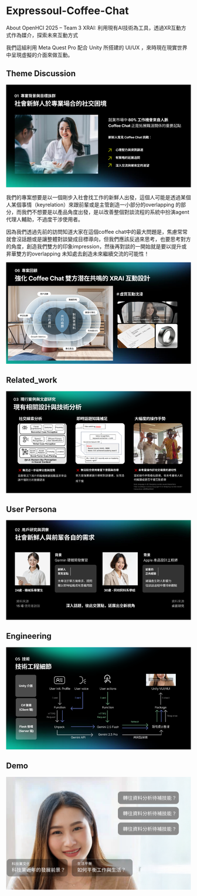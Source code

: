 # Expressoul-Coffee-Chat
About OpenHCI 2025 – Team 3 XRAI: 利用現有AI技術為工具，透過XR互動方式作為媒介，探索未來互動方式

我們這組利用 Meta Quest Pro 配合 Unity 所搭建的 UI/UX ，來時現在現實世界中呈現虛擬的介面來做互動。

## Theme Discussion

![Problem](image/Problem.png)

我們的專案想要是以一個剛步入社會找工作的新鮮人出發，這個人可能是透過某個人某個事情（keyrelation）來跟前輩或是主管創造一小部分的overlapping 的部分，而我們不想要是以產品角度出發，是以改善整個對談流程的系統中扮演agent代理人輔助，不過度干涉使用者。

因為我們透過先前的訪問知道大家在這個coffee chat中的最大問題是，焦慮常常就會沒話題或是讓整體對談變成目標導向，但我們應該反過來思考，也要思考對方的角度，創造我們雙方的印象impression，然後再對談的一開始就是要以提升或昇華雙方的overlapping 未知處去創造未來繼續交流的可能性！

![Review](image/Review.png)

## Related_work

![Related_work](image/Related_work.png)


## User Persona

![Persona](image/Persona.png)

## Engineering 

![enginee_flow](image/enginee_flow.png)


## Demo

![Demo](image/Demo.png)
